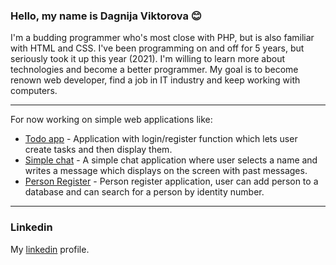 ### Hello, my name is Dagnija Viktorova 😊

I'm a budding programmer who's most close with PHP, but is also familiar with HTML and CSS. I've been programming on and off for 5 years, but seriously took it up this year (2021).
I'm willing to learn more about technologies and become a better programmer. My goal is to become renown web developer, find a job in IT industry and keep working with computers.
- - - -
For now working on simple web applications like:

* [Todo app](https://github.com/Daggarr/TodoApp) - Application with login/register function which lets user create tasks and then display them.
* [Simple chat](https://github.com/Daggarr/SimpleChat) - A simple chat application where user selects a name and writes a message which displays on the screen with past messages.
* [Person Register](https://github.com/Daggarr/PersonRegister) - Person register application, user can add person to a database and can search for a person by identity number.
- - - -
### Linkedin
My [linkedin](https://www.linkedin.com/in/dagnija-viktorova) profile.
